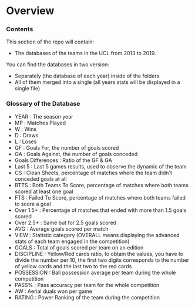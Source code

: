 # Overview

### Contents

This section of the repo will contain:
- The databases of the teams in the UCL from 2013
to 2019.

You can find the databases in two version:
- Separately (the database of each year) inside of the folders
- All of them merged into a single (all years stats will be displayed in a single file)

### Glossary of the Database

- YEAR : The season year
- MP : Matches Played
- W : Wins
- D : Draws
- L : Loses
- GF : Goals For, the number of goals scored
- GA : Goals Against, the number of goals conceded
- Goals Differences : Ratio of the GF & GA
- Last 5 : Last 5 games results, used to observe the dynamic of the team
- CS : Clean Sheets, percentage of matches where the team didn't conceded goals at all
- BTTS : Both Teams To Score, percentage of matches where both teams scored at least one goal
- FTS : Failed To Score, percentage of matches where both teams failed to score a goal
- Over 1.5+ : Percentage of matches that ended with more than 1.5 goals scored
- Over 2.5+ : Same but for 2.5 goals scored
- AVG : Average goals scored per match
- VIEW : Statistic category (OVERALL means displaying the advanced stats of each team engaged in the competition)
- GOALS : Total of goals scored per team on an edition
- DISCIPLINE : Yellow/Red cards ratio, to obtain the values, you have to
divide the number per 10, the first two digits corresponds to the number of yellow cards
and the last two to the red cards
- POSSESSION : Ball possession average per team during the whole competition
- PASS% : Pass accuracy per team for the whole competition
- AW : Aerial duals won per game
- RATING : Power Ranking of the team during the competition